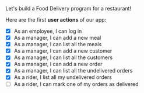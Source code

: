 Let's build a Food Delivery program for a restaurant!

Here are the first **user actions** of our app:
- [X] As an employee, I can log in
- [X] As a manager, I can add a new meal
- [X] As a manager, I can list all the meals
- [X] As a manager, I can add a new customer
- [X] As a manager, I can list all the customers
- [X] As a manager, I can add a new order
- [X] As a manager, I can list all the undelivered orders
- [X] As a rider, I list all my undelivered orders
- [ ] As a rider, I can mark one of my orders as delivered
